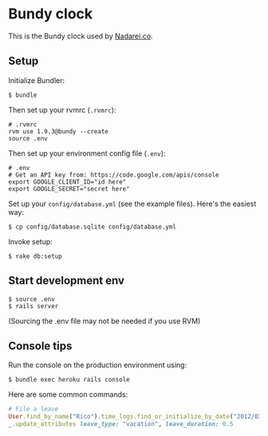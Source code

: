 Bundy clock
===========

This is the Bundy clock used by [Nadarei.co](http://nadarei.co).

Setup
-----

Initialize Bundler:

    $ bundle

Then set up your rvmrc (`.rvmrc`):

    # .rvmrc
    rvm use 1.9.3@bundy --create
    source .env

Then set up your environment config file (`.env`):

    # .env
    # Get an API key from: https://code.google.com/apis/console
    export GOOGLE_CLIENT_ID="id here"
    export GOOGLE_SECRET="secret here"

Set up your `config/database.yml` (see the example files). Here's the easiest way:

    $ cp config/database.sqlite config/database.yml

Invoke setup:

    $ rake db:setup

Start development env
---------------------

    $ source .env
    $ rails server

(Sourcing the .env file may not be needed if you use RVM)

Console tips
------------

Run the console on the production environment using:

    $ bundle exec heroku rails console

Here are some common commands:

``` ruby
# File a leave
User.find_by_name("Rico").time_logs.find_or_initialize_by_date("2012/03/15")
_.update_attributes leave_type: "vacation", leave_duration: 0.5
```

